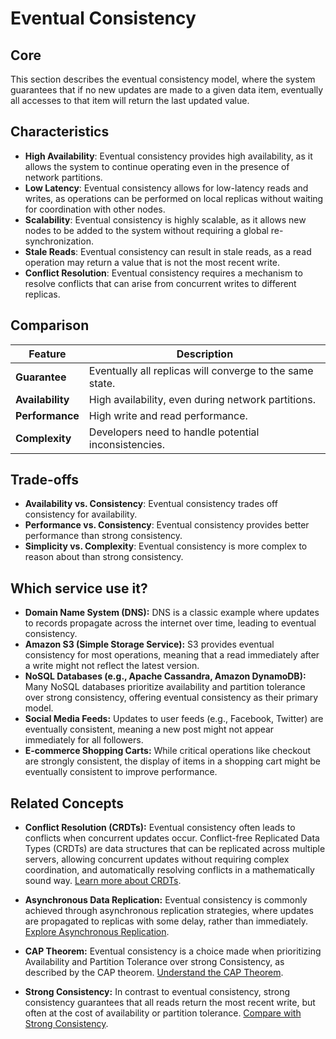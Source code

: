 # Eventual Consistency

## Core

This section describes the eventual consistency model, where the system guarantees that if no new updates are made to a given data item, eventually all accesses to that item will return the last updated value.

## Characteristics

- **High Availability**: Eventual consistency provides high availability, as it allows the system to continue operating even in the presence of network partitions.
- **Low Latency**: Eventual consistency allows for low-latency reads and writes, as operations can be performed on local replicas without waiting for coordination with other nodes.
- **Scalability**: Eventual consistency is highly scalable, as it allows new nodes to be added to the system without requiring a global re-synchronization.
- **Stale Reads**: Eventual consistency can result in stale reads, as a read operation may return a value that is not the most recent write.
- **Conflict Resolution**: Eventual consistency requires a mechanism to resolve conflicts that can arise from concurrent writes to different replicas.

## Comparison

| Feature | Description |
|---|---|
| **Guarantee** | Eventually all replicas will converge to the same state. |
| **Availability** | High availability, even during network partitions. |
| **Performance** | High write and read performance. |
| **Complexity** | Developers need to handle potential inconsistencies. |

## Trade-offs

- **Availability vs. Consistency**: Eventual consistency trades off consistency for availability.
- **Performance vs. Consistency**: Eventual consistency provides better performance than strong consistency.
- **Simplicity vs. Complexity**: Eventual consistency is more complex to reason about than strong consistency.

## Which service use it?

-   **Domain Name System (DNS):** DNS is a classic example where updates to records propagate across the internet over time, leading to eventual consistency.
-   **Amazon S3 (Simple Storage Service):** S3 provides eventual consistency for most operations, meaning that a read immediately after a write might not reflect the latest version.
-   **NoSQL Databases (e.g., Apache Cassandra, Amazon DynamoDB):** Many NoSQL databases prioritize availability and partition tolerance over strong consistency, offering eventual consistency as their primary model.
-   **Social Media Feeds:** Updates to user feeds (e.g., Facebook, Twitter) are eventually consistent, meaning a new post might not appear immediately for all followers.
-   **E-commerce Shopping Carts:** While critical operations like checkout are strongly consistent, the display of items in a shopping cart might be eventually consistent to improve performance.

## Related Concepts

-   **Conflict Resolution (CRDTs):** Eventual consistency often leads to conflicts when concurrent updates occur. Conflict-free Replicated Data Types (CRDTs) are data structures that can be replicated across multiple servers, allowing concurrent updates without requiring complex coordination, and automatically resolving conflicts in a mathematically sound way. [Learn more about CRDTs](../conflict-resolution/crdts/README.md).

-   **Asynchronous Data Replication:** Eventual consistency is commonly achieved through asynchronous replication strategies, where updates are propagated to replicas with some delay, rather than immediately. [Explore Asynchronous Replication](../../data-replication/async/README.md).

-   **CAP Theorem:** Eventual consistency is a choice made when prioritizing Availability and Partition Tolerance over strong Consistency, as described by the CAP theorem. [Understand the CAP Theorem](../../system-mode/cap-tradeoff-tunable/README.md).

-   **Strong Consistency:** In contrast to eventual consistency, strong consistency guarantees that all reads return the most recent write, but often at the cost of availability or partition tolerance. [Compare with Strong Consistency](../strong-consistency/README.md).
